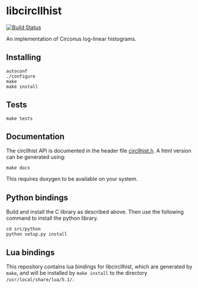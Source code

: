 # libcircllhist

[![Build Status](https://travis-ci.org/circonus-labs/libcircllhist.svg?branch=master)](https://travis-ci.org/circonus-labs/libcircllhist)

An implementation of Circonus log-linear histograms.

## Installing

    autoconf
    ./configure
    make
    make install

## Tests

    make tests

## Documentation

The circllhist API is documented in the header file [circllhist.h](src/circllhist.h).
A html version can be generated using:

    make docs

This requires doxygen to be available on your system.

## Python bindings

Build and install the C library as described above.
Then use the following command to install the python library.

    cd src/python
    python setup.py install

## Lua bindings

This repository contains lua bindings for libcircllhist, which are generated by `make`,
and will be installed by `make install` to the directory `/usr/local/share/lua/5.1/`.
